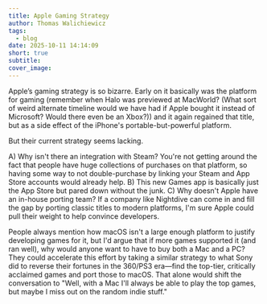```yaml
---
title: Apple Gaming Strategy
author: Thomas Walichiewicz
tags:
  - blog
date: 2025-10-11 14:14:09
short: true
subtitle:
cover_image:
---
```


Apple’s gaming strategy is so bizarre. Early on it basically was the platform for gaming (remember when Halo was previewed at MacWorld? (What sort of weird alternate timeline would we have had if Apple bought it instead of Microsoft? Would there even be an Xbox?)) and it again regained that title, but as a side effect of the iPhone's portable-but-powerful platform.

But their current strategy seems lacking.

A) Why isn't there an integration with Steam? You're not getting around the fact that people have huge collections of purchases on that platform, so having some way to not double-purchase by linking your Steam and App Store accounts would already help.
B) This new Games app is basically just the App Store but pared down without the junk.
C) Why doesn't Apple have an in-house porting team? If a company like Nightdive can come in and fill the gap by porting classic titles to modern platforms, I'm sure Apple could pull their weight to help convince developers.

People always mention how macOS isn't a large enough platform to justify developing games for it, but I'd argue that if more games supported it (and ran well), why would anyone want to have to buy both a Mac and a PC? They could accelerate this effort by taking a similar strategy to what Sony did to reverse their fortunes in the 360/PS3 era—find the top-tier, critically acclaimed games and port those to macOS. That alone would shift the conversation to "Well, with a Mac I'll always be able to play the top games, but maybe I miss out on the random indie stuff."
